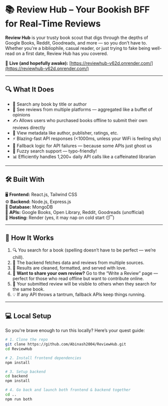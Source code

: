 # 📚 Review Hub – Your Bookish BFF for Real-Time Reviews

**Review Hub** is your trusty book scout that digs through the depths of Google Books, Reddit, Goodreads, and more — so you don’t have to. Whether you're a bibliophile, casual reader, or just trying to fake being well-read on a first date, Review Hub has you covered.

🚀 **Live (and hopefully awake):** [https://reviewhub-v62d.onrender.com/](https://reviewhub-v62d.onrender.com/)

---

## 🔍 What It Does

- 🔎 Search any book by title or author
- 💬 See reviews from multiple platforms — aggregated like a buffet of opinions
- ✍️ Allows users who purchased books offline to submit their own reviews directly
- 📄 View metadata like author, publisher, ratings, etc.
- ⚡ Blazing-fast API responses (<1000ms, unless your WiFi is feeling shy)
- 🔄 Fallback logic for API failures — because some APIs just ghost us
- 🧠 Fuzzy search support — typo-friendly!
- 📊 Efficiently handles 1,200+ daily API calls like a caffeinated librarian

---

## 🛠 Built With

🖥 **Frontend:** React.js, Tailwind CSS  
⚙️ **Backend:** Node.js, Express.js  
💾 **Database:** MongoDB  
🔌 **APIs:** Google Books, Open Library, Reddit, Goodreads (unofficial)  
🚀 **Hosting:** Render (yes, it may nap on cold start 😴)

---

## 🚦 How It Works

1. 🔍 You search for a book (spelling doesn’t have to be perfect — we’re chill).
2. 🚀 The backend fetches data and reviews from multiple sources.
3. 🧼 Results are cleaned, formatted, and served with love.
4. 📝 **Want to share your own review?** Go to the “Write a Review” page — perfect for those who read offline but want to contribute online.
5. 👀 Your submitted review will be visible to others when they search for the same book.
6. 💡 If any API throws a tantrum, fallback APIs keep things running.

---

## 💻 Local Setup

So you're brave enough to run this locally? Here’s your quest guide:

```bash
# 1. Clone the repo
git clone https://github.com/Abinash2004/ReviewHub.git
cd ReviewHub

# 2. Install frontend dependencies
npm install

# 3. Setup backend
cd backend
npm install

# 4. Go back and launch both frontend & backend together
cd ..
npm run both
